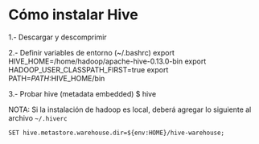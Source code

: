 # Cómo instalar Hive

1.- Descargar y descomprimir

2.- Definir variables de entorno (~/.bashrc)
export HIVE_HOME=/home/hadoop/apache-hive-0.13.0-bin
export HADOOP_USER_CLASSPATH_FIRST=true
export PATH=$PATH:$HIVE_HOME/bin

3.- Probar hive (metadata embedded)
$ hive

NOTA: Si la instalación de hadoop es local, deberá agregar lo siguiente al archivo `~/.hiverc`
```
SET hive.metastore.warehouse.dir=${env:HOME}/hive-warehouse;
```
